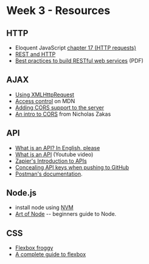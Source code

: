 # Week 3 - Resources


## HTTP

- Eloquent JavaScript [chapter 17 (HTTP requests)](http://eloquentjavascript.net/17_http.html)
- [REST and HTTP](http://restcookbook.com/Miscellaneous/rest-and-http/)
- [Best practices to build RESTful web services](https://www.infosys.com/digital/insights/Documents/restful-web-services.pdf) (PDF)



## AJAX

- [Using XMLHttpRequest](https://developer.mozilla.org/en-US/docs/Web/API/XMLHttpRequest/Using_XMLHttpRequest)
- [Access control]( https://developer.mozilla.org/en-US/docs/Web/HTTP/Access_control_CORS) on MDN
- [Adding CORS support to the server](https://www.html5rocks.com/en/tutorials/cors/#toc-adding-cors-support-to-the-server)
- [An intro to CORS](https://www.nczonline.net/blog/2010/05/25/cross-domain-ajax-with-cross-origin-resource-sharing/) from Nicholas Zakas


## API

- [What is an API? In English, please](https://medium.freecodecamp.com/what-is-an-api-in-english-please-b880a3214a82#.8hjwc8zg1)
- [What is an API](https://www.youtube.com/watch?v=s7wmiS2mSXY) (Youtube video)
- [Zapier's Introduction to APIs](https://zapier.com/learn/apis/)
- [Concealing API keys when pushing to GitHub](https://gist.github.com/derzorngottes/3b57edc1f996dddcab25)
- [Postman's documentation](https://www.getpostman.com/docs/requests).


## Node.js

- install node using [NVM](https://github.com/creationix/nvm)
- [Art of Node](https://github.com/maxogden/art-of-node#the-art-of-node) -- beginners guide to Node.


## CSS

- [Flexbox froggy](http://flexboxfroggy.com/)
- [A complete guide to flexbox](https://css-tricks.com/snippets/css/a-guide-to-flexbox/)
